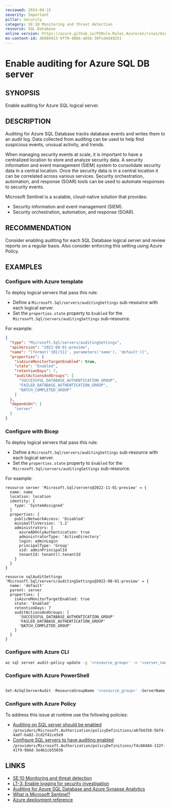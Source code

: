 ```yaml
---
reviewed: 2024-04-15
severity: Important
pillar: Security
category: SE:10 Monitoring and threat detection
resource: SQL Database
online version: https://azure.github.io/PSRule.Rules.Azure/en/rules/Azure.SQL.Auditing/
ms-content-id: d6084913-9ff9-40b6-a65b-30fcd4d49251
---
```


# Enable auditing for Azure SQL DB server

## SYNOPSIS

Enable auditing for Azure SQL logical server.

## DESCRIPTION

Auditing for Azure SQL Database tracks database events and writes them to an audit log.
Data collected from auditing can be used to help find suspicious events, unusual activity, and trends.

When managing security events at scale, it is important to have a centralized location to store and analyze security data.
A security information and event management (SIEM) system to consolidate security data in a central location.
Once the security data is in a central location it can be correlated across various services.
Security orchestration, automation, and response (SOAR) tools can be used to automate responses to security events.

Microsoft Sentinel is a scalable, cloud-native solution that provides:

- Security information and event management (SIEM).
- Security orchestration, automation, and response (SOAR).

## RECOMMENDATION

Consider enabling auditing for each SQL Database logical server and review reports on a regular basis.
Also consider enforcing this setting using Azure Policy.

## EXAMPLES

### Configure with Azure template

To deploy logical servers that pass this rule:

- Define a `Microsoft.Sql/servers/auditingSettings` sub-resource with each logical server.
- Set the `properties.state` property to `Enabled` for the `Microsoft.Sql/servers/auditingSettings` sub-resource.

For example:

```json
{
  "type": "Microsoft.Sql/servers/auditingSettings",
  "apiVersion": "2022-08-01-preview",
  "name": "[format('{0}/{1}', parameters('name'), 'default')]",
  "properties": {
    "isAzureMonitorTargetEnabled": true,
    "state": "Enabled",
    "retentionDays": 7,
    "auditActionsAndGroups": [
      "SUCCESSFUL_DATABASE_AUTHENTICATION_GROUP",
      "FAILED_DATABASE_AUTHENTICATION_GROUP",
      "BATCH_COMPLETED_GROUP"
    ]
  },
  "dependsOn": [
    "server"
  ]
}
```

### Configure with Bicep

To deploy logical servers that pass this rule:

- Define a `Microsoft.Sql/servers/auditingSettings` sub-resource with each logical server.
- Set the `properties.state` property to `Enabled` for the `Microsoft.Sql/servers/auditingSettings` sub-resource.

For example:

```bicep
resource server 'Microsoft.Sql/servers@2022-11-01-preview' = {
  name: name
  location: location
  identity: {
    type: 'SystemAssigned'
  }
  properties: {
    publicNetworkAccess: 'Disabled'
    minimalTlsVersion: '1.2'
    administrators: {
      azureADOnlyAuthentication: true
      administratorType: 'ActiveDirectory'
      login: adminLogin
      principalType: 'Group'
      sid: adminPrincipalId
      tenantId: tenant().tenantId
    }
  }
}

resource sqlAuditSettings 'Microsoft.Sql/servers/auditingSettings@2022-08-01-preview' = {
  name: 'default'
  parent: server
  properties: {
    isAzureMonitorTargetEnabled: true
    state: 'Enabled'
    retentionDays: 7
    auditActionsAndGroups: [
      'SUCCESSFUL_DATABASE_AUTHENTICATION_GROUP'
      'FAILED_DATABASE_AUTHENTICATION_GROUP'
      'BATCH_COMPLETED_GROUP'
    ]
  }
}
```

### Configure with Azure CLI

```bash
az sql server audit-policy update -g '<resource_group>' -n '<server_name>' --state Enabled --bsts Enabled --storage-account '<storage_account_name>'
```

### Configure with Azure PowerShell

```powershell

Set-AzSqlServerAudit -ResourceGroupName '<resource_group>' -ServerName '<server_name>' -BlobStorageTargetState Enabled -StorageAccountResourceId '<storage_resource_id>'
```

### Configure with Azure Policy

To address this issue at runtime use the following policies:

- [Auditing on SQL server should be enabled](https://github.com/Azure/azure-policy/blob/master/built-in-policies/policyDefinitions/SQL/SqlServerAuditing_Audit.json)
  `/providers/Microsoft.Authorization/policyDefinitions/a6fb4358-5bf4-4ad7-ba82-2cd2f41ce5e9`
- [Configure SQL servers to have auditing enabled](https://github.com/Azure/azure-policy/blob/master/built-in-policies/policyDefinitions/SQL/SqlServerAuditing_DINE.json)
  `/providers/Microsoft.Authorization/policyDefinitions/f4c68484-132f-41f9-9b6d-3e4b1cb55036`

## LINKS

- [SE:10 Monitoring and threat detection](https://learn.microsoft.com/azure/well-architected/security/monitor-threats)
- [LT-3: Enable logging for security investigation](https://learn.microsoft.com/security/benchmark/azure/baselines/azure-sql-security-baseline#logging-and-threat-detection)
- [Auditing for Azure SQL Database and Azure Synapse Analytics](https://learn.microsoft.com/azure/azure-sql/database/auditing-overview)
- [What is Microsoft Sentinel?](https://learn.microsoft.com/azure/sentinel/overview)
- [Azure deployment reference](https://learn.microsoft.com/azure/templates/microsoft.sql/servers/auditingsettings)
